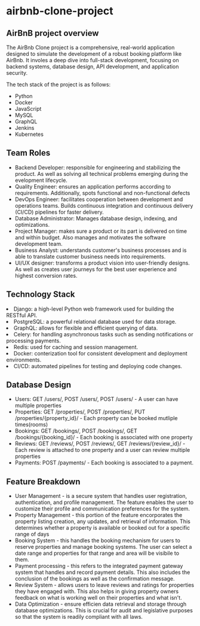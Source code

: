 # airbnb-clone-project
<h2>AirBnB project overview</h2>
<p>The AirBnb Clone project is a comprehensive, real-world application designed to simulate the development of a robust booking platform like AirBnb. It involes a deep dive into full-stack development, focusing on backend systems, database design, API development, and application security.</p>
<p>The tech stack of the project is as follows:</p>
<ul>
  <li>Python</li>
  <li>Docker</li>
  <li>JavaScript</li>
  <li>MySQL</li>
  <li>GraphQL</li>
  <li>Jenkins</li>
  <li>Kubernetes</li>
</ul>

<h2>Team Roles</h2>
<ul>
  <li>Backend Developer: responsible for engineering and stabilizing the product. As well as solving all technical problems emerging during the evelopment lifecycle.</li>
  <li>Quality Engineer: ensures an application performs according to requirements. Additionally, spots functional and non-functional defects</li>
  <li>DevOps Engineer: facilitates cooperation between development and operations teams. Builds continuous integration and continuous delivery (CI/CD) pipelines for faster delivery.</li>
  <li>Database Administrator: Manages database design, indexing, and optimizations.</li>
  <li>Project Manager: makes sure a product or its part is delivered on time and within budget. Also manages and motivates the software development team.</li>
  <li>Business Analyst: understands customer's business processes and is able to translate customer business needs into requirements.</li>
  <li>UI/UX designer: transforms a product vision into user-friendly designs. As well as creates user journeys for the best user experience and highest conversion rates.</li>
</ul>

<h2>Technology Stack</h2>
<li>Django: a high-level Python web framework used for building the RESTful API.</li>
<li>PostgreSQL: a powerful relational database used for data storage.</li>
<li>GraphQL: allows for flexible and efficient querying of data.</li>
<li>Celery: for handling asynchronous tasks such as sending notifications or processing payments.</li>
<li>Redis: used for caching and session management.</li>
<li>Docker: conterization tool for consistent development and deployment environments.</li>
<li>CI/CD: automated pipelines for testing and deploying code changes.</li>

<h2>Database Design</h2>
<ul>
  <li>Users: GET /users/, POST /users/, POST /users/ -  A user can have multiple properties</li>
  <li>Properties: GET /properties/, POST /properties/, PUT /properties/{property_id}/ - Each property can be booked mutliple times(rooms)</li>
  <li>Bookings: GET /bookings/, POST /bookings/, GET /bookings/{booking_id}/ - Each booking is associated with one property</li>
  <li>Reviews: GET /reviews/, POST /reviews/, GET /reviews/{review_id}/ - Each review is attached to one property and a user can review multiple properties</li>
  <li>Payments: POST /payments/ - Each booking is associated to a payment.</li>
</ul>

<h2>Feature Breakdown</h2>
<ul>
  <li>User Management - is a secure system that handles user registration, authentication, and profile management. The feature enables the user to customize their profile and communication preferences for the system.</li>
  <li>Property Management - this portion of the feature encorporates the property listing creation, any updates, and retrieval of information. This determines whether a property is available or booked out for a specific range of days</li>
  <li>Booking System - this handles the booking mechanism for users to reserve properties and manage booking systems. The user can select a date range and properties for that range and area will be visibile to them.</li>
  <li>Payment processing - this refers to the integrated payment gateway system that handles and record payment details. This also includes the conclusion of the bookings as well as the confirmation message.</li>
  <li>Review System - allows users to leave reviews and ratings for properties they have engaged with. This also helps in giving property owners feedback on what is working well on their properties and what isn't.</li>
  <li>Data Optimization - ensure efficien data retrieval and storage through database optimizations. This is crucial for audit and legislative purposes so that the system is readily compliant with all laws.</li>
</ul>
